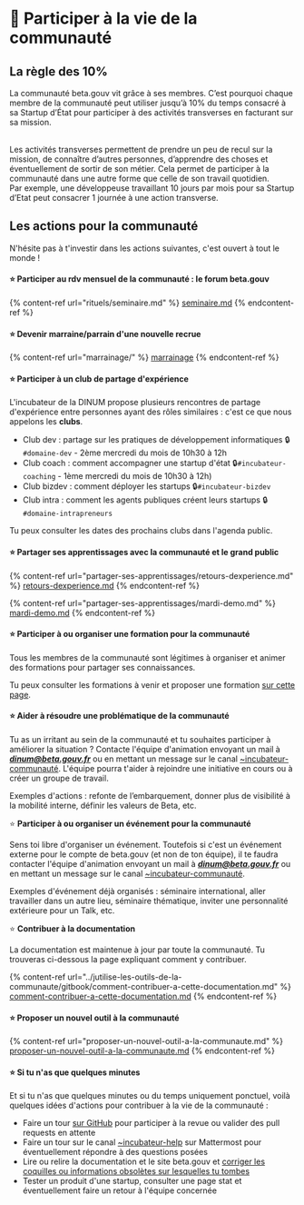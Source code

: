# 🖖 Participer à la vie de la communauté

## La règle des 10%

La communauté beta.gouv vit grâce à ses membres. C’est pourquoi chaque membre de la communauté peut utiliser jusqu’à 10% du temps consacré à sa Startup d’État pour participer à des activités transverses en facturant sur sa mission.

\
Les activités transverses permettent de prendre un peu de recul sur la mission, de connaître d’autres personnes, d’apprendre des choses et éventuellement de sortir de son métier. Cela permet de participer à la communauté dans une autre forme que celle de son travail quotidien.\
Par exemple, une développeuse travaillant 10 jours par mois pour sa Startup d’Etat peut consacrer 1 journée à une action transverse.

## Les actions pour la communauté

N'hésite pas à t'investir dans les actions suivantes, c'est ouvert à tout le monde !

#### ⭐️ Participer au rdv mensuel de la communauté : le forum beta.gouv

{% content-ref url="rituels/seminaire.md" %}
[seminaire.md](rituels/seminaire.md)
{% endcontent-ref %}

#### ⭐️ Devenir marraine/parrain d'une nouvelle recrue

{% content-ref url="marrainage/" %}
[marrainage](marrainage/)
{% endcontent-ref %}

#### ⭐️ Participer à un club de partage d'expérience

L'incubateur de la DINUM propose plusieurs rencontres de partage d'expérience entre personnes ayant des rôles similaires : c'est ce que nous appelons les **clubs**.

* Club dev : partage sur les pratiques de développement informatiques 🔒`#domaine-dev` - 2ème mercredi du mois de 10h30 à 12h
* Club coach : comment accompagner une startup d'état 🔒`#incubateur-coaching` - 1ème mercredi du mois de 10h30 à 12h)
* Club bizdev : comment déployer les startups 🔒`#incubateur-bizdev`
* Club intra : comment les agents publiques créent leurs startups 🔒`#domaine-intrapreneurs`

Tu peux consulter les dates des prochains clubs dans l'agenda public.

#### ⭐️ Partager ses apprentissages avec la communauté et le grand public

{% content-ref url="partager-ses-apprentissages/retours-dexperience.md" %}
[retours-dexperience.md](partager-ses-apprentissages/retours-dexperience.md)
{% endcontent-ref %}

{% content-ref url="partager-ses-apprentissages/mardi-demo.md" %}
[mardi-demo.md](partager-ses-apprentissages/mardi-demo.md)
{% endcontent-ref %}

#### ⭐️ Participer à ou organiser une formation pour la communauté

Tous les membres de la communauté sont légitimes à organiser et animer des formations pour partager ses connaissances.

Tu peux consulter les formations à venir et proposer une formation [sur cette page](../se-former/les-formations-a-venir.md).&#x20;

#### ⭐️ Aider à **résoudre une problématique** de la communauté

Tu as un irritant au sein de la communauté et tu souhaites participer à améliorer la situation ? Contacte l'équipe d'animation envoyant un mail à _**dinum@beta.gouv.fr**_ ou en mettant un message sur le canal [\~incubateur-communauté](https://mattermost.incubateur.net/betagouv/channels/incubateur-communautexp). L'équipe pourra t'aider à rejoindre une initiative en cours ou à créer un groupe de travail.&#x20;

Exemples d'actions : refonte de l’embarquement, donner plus de visibilité à la mobilité interne, définir les valeurs de Beta, etc.

⭐️ **Participer à ou organiser un événement pour la communauté**

Sens toi libre d'organiser un événement. Toutefois si c'est un événement externe pour le compte de beta.gouv (et non de ton équipe), il te faudra contacter l'équipe d'animation envoyant un mail à _**dinum@beta.gouv.fr**_ ou en mettant un message sur le canal [\~incubateur-communauté](https://mattermost.incubateur.net/betagouv/channels/incubateur-communautexp).

Exemples d'événement déjà organisés : séminaire international, aller travailler dans un autre lieu, séminaire thématique, inviter une personnalité extérieure pour un Talk, etc.

⭐️ **Contribuer à la documentation**&#x20;

La documentation est maintenue à jour par toute la communauté. Tu trouveras ci-dessous la page expliquant comment y contribuer.&#x20;

{% content-ref url="../jutilise-les-outils-de-la-communaute/gitbook/comment-contribuer-a-cette-documentation.md" %}
[comment-contribuer-a-cette-documentation.md](../jutilise-les-outils-de-la-communaute/gitbook/comment-contribuer-a-cette-documentation.md)
{% endcontent-ref %}

#### ⭐️ Proposer un nouvel outil à la communauté

{% content-ref url="proposer-un-nouvel-outil-a-la-communaute.md" %}
[proposer-un-nouvel-outil-a-la-communaute.md](proposer-un-nouvel-outil-a-la-communaute.md)
{% endcontent-ref %}

#### ⭐️ Si tu n'as que quelques minutes

Et si tu n'as que quelques minutes ou du temps uniquement ponctuel, voilà quelques idées d'actions pour contribuer à la vie de la communauté :

* Faire un tour [sur GitHub](https://github.com/betagouv/beta.gouv.fr/pulls) pour participer à la revue ou valider des pull requests en attente
* Faire un tour sur le canal [\~incubateur-help](https://mattermost.incubateur.net/betagouv/channels/incubateur-help) sur Mattermost pour éventuellement répondre à des questions posées
* Lire ou relire la documentation et le site beta.gouv et [corriger les coquilles ou informations obsolètes sur lesquelles tu tombes](../jutilise-les-outils-de-la-communaute/gitbook/comment-contribuer-a-cette-documentation.md)
* Tester un produit d'une startup, consulter une page stat et éventuellement faire un retour à l'équipe concernée

